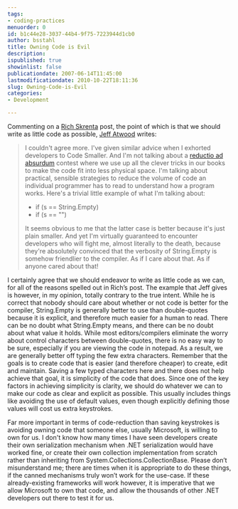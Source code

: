 ```yaml
---
tags:
- coding-practices
menuorder: 0
id: b1c44e28-3037-44b4-9f75-7223944d1cb0
author: bsstahl
title: Owning Code is Evil
description: 
ispublished: true
showinlist: false
publicationdate: 2007-06-14T11:45:00
lastmodificationdate: 2010-10-22T18:11:36
slug: Owning-Code-is-Evil
categories:
- Development

---
```


Commenting on a [Rich Skrenta](http://www.skrenta.com/2007/05/code_is_our_enemy.html) post, the point of which is that we should write as little code as possible, [Jeff Atwood](http://www.codinghorror.com/blog/archives/000878.html) writes:


> I couldn't agree more. I've given similar advice when I exhorted developers to Code Smaller. And I'm not talking about a [reductio ad absurdum](http://en.wikipedia.org/wiki/Reductio_ad_absurdum) contest where we use up all the clever tricks in our books to make the code fit into less physical space. I'm talking about practical, sensible strategies to reduce the volume of code an individual programmer has to read to understand how a program works. Here's a trivial little example of what I'm talking about:   
>   
> 
> - if (s == String.Empty)
> - if (s == "")
> 
>   
> It seems obvious to me that the latter case is better because it's just plain smaller. And yet I'm virtually guaranteed to encounter developers who will fight me, almost literally to the death, because they're absolutely convinced that the verbosity of String.Empty is somehow friendlier to the compiler. As if I care about that. As if anyone cared about that!

  

I certainly agree that we should endeavor to write as little code as we can, for all of the reasons spelled out in Rich’s post. The example that Jeff gives is however, in my opinion, totally contrary to the true intent. While he is correct that nobody should care about whether or not code is better for the compiler, String.Empty is generally better to use than double-quotes because it is explicit, and therefore much easier for a human to read. There can be no doubt what String.Empty means, and there can be no doubt about what value it holds. While most editors/compilers eliminate the worry about control characters between double-quotes, there is no easy way to be sure, especially if you are viewing the code in notepad. As a result, we are generally better off typing the few extra characters. Remember that the goals is to create code that is easier (and therefore cheaper) to create, edit and maintain. Saving a few typed characters here and there does not help achieve that goal, it is simplicity of the code that does. Since one of the key factors in achieving simplicity is clarity, we should do whatever we can to make our code as clear and explicit as possible. This usually includes things like avoiding the use of default values, even though explicitly defining those values will cost us extra keystrokes.

Far more important in terms of code-reduction than saving keystrokes is avoiding owning code that someone else, usually Microsoft, is willing to own for us. I don't know how many times I have seen developers create their own serialization mechanism when .NET serialization would have worked fine, or create their own collection implementation from scratch rather than inheriting from System.Collections.CollectionBase. Please don’t misunderstand me; there are times when it is appropriate to do these things, if the canned mechanisms truly won’t work for the use-case. If these already-existing frameworks will work however, it is imperative that we allow Microsoft to own that code, and allow the thousands of other .NET developers out there to test it for us.

